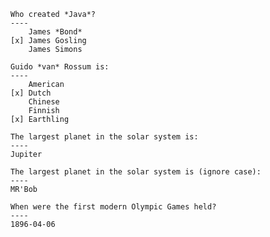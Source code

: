 ``` question radio
Who created *Java*?
----
    James *Bond*
[x] James Gosling
    James Simons
```

``` question checkbox
Guido *van* Rossum is:
----
    American
[x] Dutch
    Chinese
    Finnish
[x] Earthling
```

``` question text
The largest planet in the solar system is:
----
Jupiter
```

``` question text ignorecase
The largest planet in the solar system is (ignore case):
----
MR'Bob
```

``` question date
When were the first modern Olympic Games held?
----
1896-04-06
```
